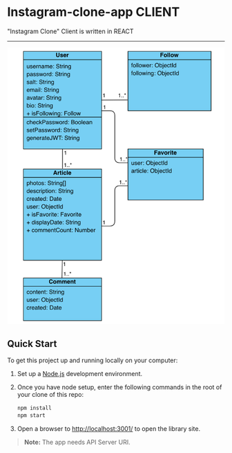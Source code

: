 # Instagram-clone-app CLIENT
 
"Instagram Clone" Client is written in REACT

---

![A UML diagram showing the relation of database entities in this example repository](https://github.com/tvvmvn/instagram-clone-master/blob/main/server/public/images/diagram.png?raw=true)



## Quick Start

To get this project up and running locally on your computer:

1. Set up a [Node.js](https://wiki.developer.mozilla.org/en-US/docs/Learn/Server-side/Express_Nodejs/development_environment) development environment.
2. Once you have node setup, enter the following commands in the root of your clone of this repo:

   ```bash
   npm install
   npm start
   ```

3. Open a browser to <http://localhost:3001/> to open the library site.

> **Note:** The app needs API Server URI.
